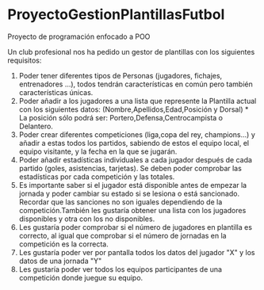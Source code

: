 # ProyectoGestionPlantillasFutbol
Proyecto de programación enfocado a POO 

Un club profesional nos ha pedido un gestor de plantillas con los siguientes requisitos:
1. Poder tener diferentes tipos de Personas (jugadores, fichajes, entrenadores ...), todos tendrán características en común pero también características únicas.
2. Poder añadir a los jugadores a una lista que represente la Plantilla actual con los siguientes datos: (Nombre,Apellidos,Edad,Posición y Dorsal) * La posición sólo podrá ser: Portero,Defensa,Centrocampista o Delantero.
3. Poder crear diferentes competiciones (liga,copa del rey, champions...) y añadir a estas todos los partidos, sabiendo de estos el equipo local, el equipo visitante, y la fecha en la que se jugarán.
4. Poder añadir estadísticas individuales a cada jugador después de cada partido (goles, asistencias, tarjetas). Se deben poder comprobar las estadísticas por cada competición y las totales.
5. Es importante saber si el jugador está disponible antes de empezar la jornada y poder cambiar su estado si se lesiona o está sancionado. Recordar que las sanciones no son iguales dependiendo de la competición.También les gustaría obtener una lista con los jugadores disponibles y otra con los no disponibles.
6. Les gustaría poder comprobar si el número de jugadores en plantilla es correcto, al igual que comprobar si el número de jornadas en la competición es la correcta.
7. Les gustaría poder ver por pantalla todos los datos del jugador "X" y los datos de una jornada "Y"
8. Les gustaría poder ver todos los equipos participantes de una competición donde juegue su equipo. 
